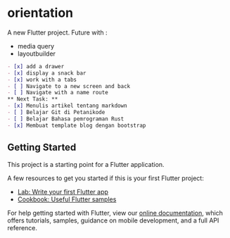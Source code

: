 # orientation

A new Flutter project.
Future with : 
- media query
- layoutbuilder
```markdown
- [x] add a drawer
- [x] display a snack bar
- [x] work with a tabs
- [ ] Navigate to a new screen and back
- [ ] Navigate with a name route
** Next Task: **
- [x] Menulis artikel tentang markdown
- [ ] Belajar Git di Petanikode
- [ ] Belajar Bahasa pemrograman Rust
- [x] Membuat template blog dengan bootstrap
```

## Getting Started

This project is a starting point for a Flutter application.

A few resources to get you started if this is your first Flutter project:

- [Lab: Write your first Flutter app](https://flutter.dev/docs/get-started/codelab)
- [Cookbook: Useful Flutter samples](https://flutter.dev/docs/cookbook)

For help getting started with Flutter, view our
[online documentation](https://flutter.dev/docs), which offers tutorials,
samples, guidance on mobile development, and a full API reference.
